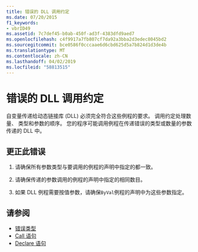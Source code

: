 ```yaml
---
title: 错误的 DLL 调用约定
ms.date: 07/20/2015
f1_keywords:
- vbrID49
ms.assetid: 7c7def45-b0ab-450f-ad3f-4383dfd9aed7
ms.openlocfilehash: c4f9917a7fb807cf7da92a3bba2d3edec8045bd2
ms.sourcegitcommit: bce0586f0cccaae6d6cbd625d5a7b824d1d3de4b
ms.translationtype: MT
ms.contentlocale: zh-CN
ms.lasthandoff: 04/02/2019
ms.locfileid: "58813515"
---
```

# <a name="bad-dll-calling-convention"></a>错误的 DLL 调用约定
自变量传递给动态链接库 (DLL) 必须完全符合这些例程的要求。 调用约定处理数量、 类型和参数的顺序。 您的程序可能调用例程在传递错误的类型或数量的参数传递的 DLL 中。  
  
## <a name="to-correct-this-error"></a>更正此错误  
  
1.  请确保所有参数类型与要调用的例程的声明中指定的都一致。  
  
2.  请确保传递的参数调用的例程的声明中指定的相同数目。  
  
3.  如果 DLL 例程需要按值参数，请确保`ByVal`例程的声明中为这些参数指定。  
  
## <a name="see-also"></a>请参阅

- [错误类型](../../../visual-basic/programming-guide/language-features/error-types.md)
- [Call 语句](../../../visual-basic/language-reference/statements/call-statement.md)
- [Declare 语句](../../../visual-basic/language-reference/statements/declare-statement.md)
